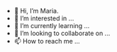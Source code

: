 - 👋 Hi, I’m Maria.
- 👀 I’m interested in ...
- 🌱 I’m currently learning ...
- 💞️ I’m looking to collaborate on ...
- 📫 How to reach me ...

<!---
mariiasaveleva/mariiasaveleva is a ✨ special ✨ repository because its `README.md` (this file) appears on your GitHub profile.
You can click the Preview link to take a look at your changes.
--->
